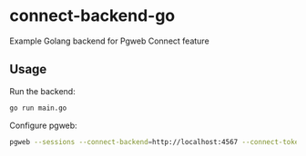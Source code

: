 # connect-backend-go

Example Golang backend for Pgweb Connect feature

## Usage

Run the backend:

```bash
go run main.go
```

Configure pgweb:

```bash
pgweb --sessions --connect-backend=http://localhost:4567 --connect-token=test
```
